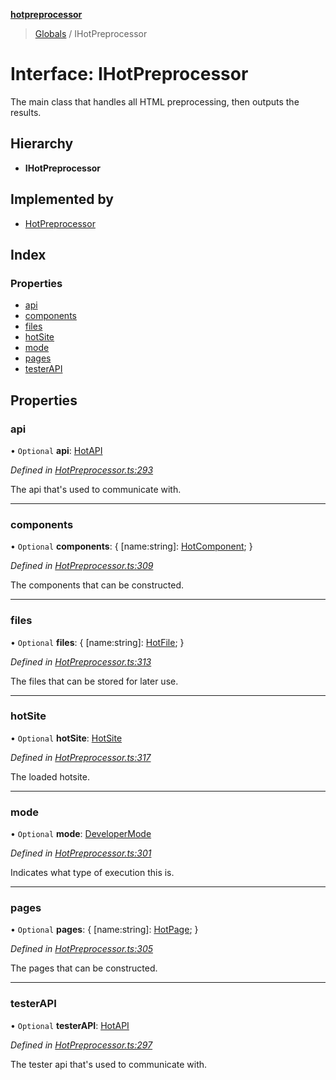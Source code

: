 **[hotpreprocessor](../README.md)**

> [Globals](../globals.md) / IHotPreprocessor

# Interface: IHotPreprocessor

The main class that handles all HTML preprocessing, then outputs the
results.

## Hierarchy

* **IHotPreprocessor**

## Implemented by

* [HotPreprocessor](../classes/hotpreprocessor.md)

## Index

### Properties

* [api](ihotpreprocessor.md#api)
* [components](ihotpreprocessor.md#components)
* [files](ihotpreprocessor.md#files)
* [hotSite](ihotpreprocessor.md#hotsite)
* [mode](ihotpreprocessor.md#mode)
* [pages](ihotpreprocessor.md#pages)
* [testerAPI](ihotpreprocessor.md#testerapi)

## Properties

### api

• `Optional` **api**: [HotAPI](../classes/hotapi.md)

*Defined in [HotPreprocessor.ts:293](https://github.com/OurFreeLight/HotPreprocessor/blob/a28393c/src/HotPreprocessor.ts#L293)*

The api that's used to communicate with.

___

### components

• `Optional` **components**: { [name:string]: [HotComponent](../classes/hotcomponent.md);  }

*Defined in [HotPreprocessor.ts:309](https://github.com/OurFreeLight/HotPreprocessor/blob/a28393c/src/HotPreprocessor.ts#L309)*

The components that can be constructed.

___

### files

• `Optional` **files**: { [name:string]: [HotFile](../classes/hotfile.md);  }

*Defined in [HotPreprocessor.ts:313](https://github.com/OurFreeLight/HotPreprocessor/blob/a28393c/src/HotPreprocessor.ts#L313)*

The files that can be stored for later use.

___

### hotSite

• `Optional` **hotSite**: [HotSite](hotsite.md)

*Defined in [HotPreprocessor.ts:317](https://github.com/OurFreeLight/HotPreprocessor/blob/a28393c/src/HotPreprocessor.ts#L317)*

The loaded hotsite.

___

### mode

• `Optional` **mode**: [DeveloperMode](../enums/developermode.md)

*Defined in [HotPreprocessor.ts:301](https://github.com/OurFreeLight/HotPreprocessor/blob/a28393c/src/HotPreprocessor.ts#L301)*

Indicates what type of execution this is.

___

### pages

• `Optional` **pages**: { [name:string]: [HotPage](../classes/hotpage.md);  }

*Defined in [HotPreprocessor.ts:305](https://github.com/OurFreeLight/HotPreprocessor/blob/a28393c/src/HotPreprocessor.ts#L305)*

The pages that can be constructed.

___

### testerAPI

• `Optional` **testerAPI**: [HotAPI](../classes/hotapi.md)

*Defined in [HotPreprocessor.ts:297](https://github.com/OurFreeLight/HotPreprocessor/blob/a28393c/src/HotPreprocessor.ts#L297)*

The tester api that's used to communicate with.
